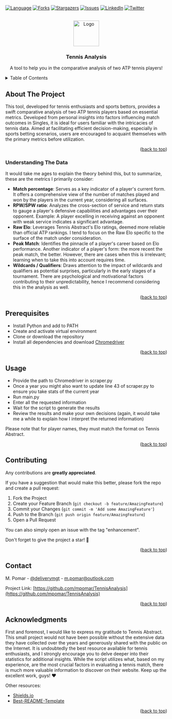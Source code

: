 <a name="readme-top"></a>

<!-- PROJECT SHIELDS -->
[![Language][language-shield]][language-url]
[![Forks][forks-shield]][forks-url]
[![Stargazers][stars-shield]][stars-url]
[![Issues][issues-shield]][issues-url]
[![LinkedIn][linkedin-shield]][linkedin-url]
[![Twitter][twitter-shield]][twitter-url]

<!-- PROJECT LOGO & HEADER -->
<br />
<div align="center">
  <a href="https://github.com/mpomar/TennisAnalysis">
    <img src="https://cdn-icons-png.flaticon.com/256/2387/2387401.png" alt="Logo" width="80">
  </a>

  <h3 align="center">Tennis Analysis</h3>

  <p align="center">
    A tool to help you in the comparative analysis of two ATP tennis players!
  </p>
</div>

<!-- TABLE OF CONTENTS -->
<details>
  <summary>Table of Contents</summary>
  <ol>
    <li>
      <a href="#about-the-project">About The Project</a>
      <ul>
        <li><a href="#understanding-the-data">Understanding The Data</a></li>
      </ul>
    </li>
    <li><a href="#prerequisites">Prerequisites</a></li>
    <li><a href="#usage">Usage</a></li>
    <li><a href="#contributing">Contributing</a></li>
    <li><a href="#contact">Contact</a></li>
    <li><a href="#acknowledgments">Acknowledgments</a></li>
  </ol>
</details>

<!-- BODY -->
## About The Project

This tool, developed for tennis enthusiasts and sports bettors, provides a swift comparative analysis of two ATP tennis players based on essential metrics. Developed from personal insights into factors influencing match outcomes in Singles, it is ideal for users familiar with the intricacies of tennis data. Aimed at facilitating efficient decision-making, especially in sports betting scenarios, users are encouraged to acquaint themselves with the primary metrics before utilization.

<p align="right">(<a href="#readme-top">back to top</a>)</p>

### Understanding The Data

It would take me ages to explain the theory behind this, but to summarize, these are the metrics I primarily consider:

* **Match percentage**: Serves as a key indicator of a player's current form. It offers a comprehensive view of the number of matches played and won by the players in the current year, considering all surfaces.
* **RPW/SPW ratio**: Analyzes the cross-section of service and return stats to gauge a player's defensive capabilities and advantages over their opponent. Example: A player excelling in receiving against an opponent with weak service indicates a significant advantage.
* **Raw Elo**: Leverages Tennis Abstract's Elo ratings, deemed more reliable than official ATP rankings. I tend to focus on the Raw Elo specific to the surface of the match under consideration.
* **Peak Match**: Identifies the pinnacle of a player's career based on Elo performance. Another indicator of a player's form: the more recent the peak match, the better. However, there are cases when this is irrelevant; learning when to take this into account requires time.
* **Wildcards / Qualifiers**: Draws attention to the impact of wildcards and qualifiers as potential surprises, particularly in the early stages of a tournament. There are psychological and motivational factors contributing to their unpredictability, hence I recommend considering this in the analysis as well.

<p align="right">(<a href="#readme-top">back to top</a>)</p>

## Prerequisites

* Install Python and add to PATH
* Create and activate virtual environment
* Clone or download the repository
* Install all dependencies and download [Chromedriver](https://googlechromelabs.github.io/chrome-for-testing)

<p align="right">(<a href="#readme-top">back to top</a>)</p>

## Usage

* Provide the path to Chromedriver in scraper.py
* Once a year you might also want to update line 43 of scraper.py to ensure you take stats of the current year
* Run main.py
* Enter all the requested information
* Wait for the script to generate the results
* Review the results and make your own decisions (again, it would take me a while to explain how I interpret the returned information)

Please note that for player names, they must match the format on Tennis Abstract.

<p align="right">(<a href="#readme-top">back to top</a>)</p>

## Contributing

Any contributions are **greatly appreciated**.

If you have a suggestion that would make this better, please fork the repo and create a pull request:

1. Fork the Project
2. Create your Feature Branch (`git checkout -b feature/AmazingFeature`)
3. Commit your Changes (`git commit -m 'Add some AmazingFeature'`)
4. Push to the Branch (`git push origin feature/AmazingFeature`)
5. Open a Pull Request 

You can also simply open an issue with the tag "enhancement".

Don't forget to give the project a star! 🌟

<p align="right">(<a href="#readme-top">back to top</a>)</p>

## Contact

M. Pomar - [@deliverymgt](https://twitter.com/deliverymgt) - m.pomar@outlook.com

Project Link: [https://github.com/mpomar/TennisAnalysis](https://github.com/mpomar/TennisAnalysis)

<p align="right">(<a href="#readme-top">back to top</a>)</p>

## Acknowledgments

First and foremost, I would like to express my gratitude to Tennis Abstract. 
This small project would not have been possible without the extensive data they have collected over the years and generously shared with the public on the Internet. 
It is undoubtedly the best resource available for tennis enthusiasts, and I strongly encourage you to delve deeper into their statistics for additional insights. 
While the script utilizes what, based on my experience, are the most crucial factors in evaluating a tennis match, there is much more valuable information to discover on their website. 
Keep up the excellent work, guys! ❤️

Other resources:

* [Shields.io](https://shields.io)
* [Best-README-Template](https://github.com/othneildrew/Best-README-Template)

<p align="right">(<a href="#readme-top">back to top</a>)</p>

<!-- MARKDOWN LINKS & IMAGES -->
[language-shield]: https://img.shields.io/github/languages/top/mpomar/TennisAnalysis?style=for-the-badge
[language-url]: https://github.com/mpomar/TennisAnalysis
[forks-shield]: https://img.shields.io/github/forks/mpomar/TennisAnalysis?style=for-the-badge
[forks-url]: https://github.com/mpomar/TennisAnalysis/network/members
[stars-shield]: https://img.shields.io/github/stars/mpomar/TennisAnalysis?style=for-the-badge
[stars-url]: https://github.com/mpomar/TennisAnalysis/stargazers
[issues-shield]: https://img.shields.io/github/issues/mpomar/TennisAnalysis?style=for-the-badge
[issues-url]: https://github.com/mpomar/TennisAnalysis/issues
[linkedin-shield]: https://img.shields.io/badge/-LinkedIn-black.svg?style=for-the-badge&logo=linkedin&colorB=555
[linkedin-url]: https://linkedin.com/in/manfredipomar
[twitter-shield]: https://img.shields.io/badge/-Twitter-black.svg?style=for-the-badge&logo=twitter&colorB=555
[twitter-url]: https://twitter.com/deliverymgt
